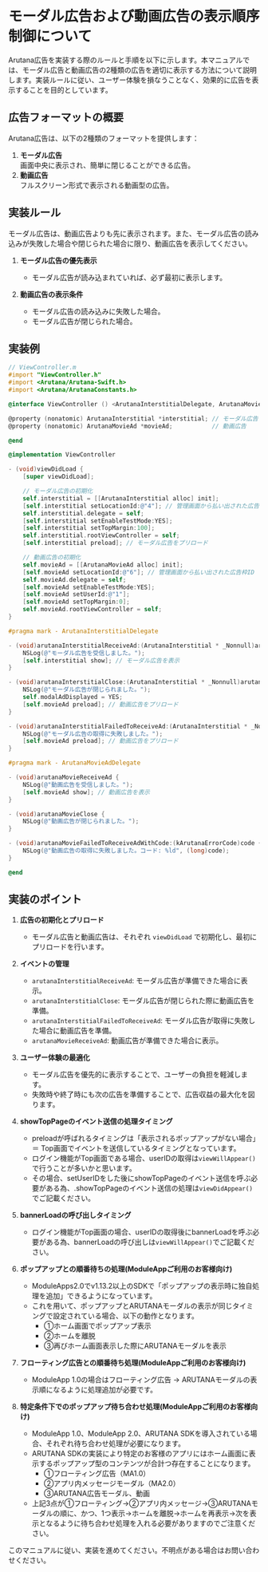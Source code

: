 # モーダル広告および動画広告の表示順序制御について

Arutana広告を実装する際のルールと手順を以下に示します。本マニュアルでは、モーダル広告と動画広告の2種類の広告を適切に表示する方法について説明します。実装ルールに従い、ユーザー体験を損なうことなく、効果的に広告を表示することを目的としています。

## 広告フォーマットの概要

Arutana広告は、以下の2種類のフォーマットを提供します：

1. **モーダル広告**  
   画面中央に表示され、簡単に閉じることができる広告。
2. **動画広告**  
   フルスクリーン形式で表示される動画型の広告。

## 実装ルール

モーダル広告は、動画広告よりも先に表示されます。また、モーダル広告の読み込みが失敗した場合や閉じられた場合に限り、動画広告を表示してください。

1. **モーダル広告の優先表示**  
   - モーダル広告が読み込まれていれば、必ず最初に表示します。

2. **動画広告の表示条件**  
   - モーダル広告の読み込みに失敗した場合。
   - モーダル広告が閉じられた場合。

## 実装例

```objective-c
// ViewController.m
#import "ViewController.h"
#import <Arutana/Arutana-Swift.h>
#import <Arutana/ArutanaConstants.h>

@interface ViewController () <ArutanaInterstitialDelegate, ArutanaMovieAdDelegate>

@property (nonatomic) ArutanaInterstitial *interstitial; // モーダル広告
@property (nonatomic) ArutanaMovieAd *movieAd;           // 動画広告

@end

@implementation ViewController

- (void)viewDidLoad {
    [super viewDidLoad];

    // モーダル広告の初期化
    self.interstitial = [[ArutanaInterstitial alloc] init];
    [self.interstitial setLocationId:@"4"]; // 管理画面から払い出された広告枠ID
    self.interstitial.delegate = self;
    [self.interstitial setEnableTestMode:YES];
    [self.interstitial setTopMargin:100];
    self.interstitial.rootViewController = self;
    [self.interstitial preload]; // モーダル広告をプリロード

    // 動画広告の初期化
    self.movieAd = [[ArutanaMovieAd alloc] init];
    [self.movieAd setLocationId:@"6"]; // 管理画面から払い出された広告枠ID
    self.movieAd.delegate = self;
    [self.movieAd setEnableTestMode:YES];
    [self.movieAd setUserId:@"1"];
    [self.movieAd setTopMargin:0];
    self.movieAd.rootViewController = self;
}

#pragma mark - ArutanaInterstitialDelegate

- (void)arutanaInterstitialReceiveAd:(ArutanaInterstitial * _Nonnull)arutanaInterstitial {
    NSLog(@"モーダル広告を受信しました。");
    [self.interstitial show]; // モーダル広告を表示
}

- (void)arutanaInterstitialClose:(ArutanaInterstitial * _Nonnull)arutanaInterstitial {
    NSLog(@"モーダル広告が閉じられました。");
    self.modalAdDisplayed = YES;
    [self.movieAd preload]; // 動画広告をプリロード
}

- (void)arutanaInterstitialFailedToReceiveAd:(ArutanaInterstitial * _Nonnull)arutanaInterstitial code:(kArutanaErrorCode)code {
    NSLog(@"モーダル広告の取得に失敗しました。");
    [self.movieAd preload]; // 動画広告をプリロード
}

#pragma mark - ArutanaMovieAdDelegate

- (void)arutanaMovieReceiveAd {
    NSLog(@"動画広告を受信しました。");
    [self.movieAd show]; // 動画広告を表示
}

- (void)arutanaMovieClose {
    NSLog(@"動画広告が閉じられました。");
}

- (void)arutanaMovieFailedToReceiveAdWithCode:(kArutanaErrorCode)code {
    NSLog(@"動画広告の取得に失敗しました。コード: %ld", (long)code);
}

@end
```

## 実装のポイント

1. **広告の初期化とプリロード**  
   - モーダル広告と動画広告は、それぞれ `viewDidLoad` で初期化し、最初にプリロードを行います。

2. **イベントの管理**  
   - `arutanaInterstitialReceiveAd`: モーダル広告が準備できた場合に表示。
   - `arutanaInterstitialClose`: モーダル広告が閉じられた際に動画広告を準備。
   - `arutanaInterstitialFailedToReceiveAd`: モーダル広告が取得に失敗した場合に動画広告を準備。
   - `arutanaMovieReceiveAd`: 動画広告が準備できた場合に表示。

3. **ユーザー体験の最適化**  
   - モーダル広告を優先的に表示することで、ユーザーの負担を軽減します。
   - 失敗時や終了時にも次の広告を準備することで、広告収益の最大化を図ります。

4. **showTopPageのイベント送信の処理タイミング**
   - preloadが呼ばれるタイミングは「表示されるポップアップがない場合」＝ Top画面でイベントを送信しているタイミングとなっています。
   - ログイン機能がTop画面である場合、userIDの取得は`viewWillAppear()`で行うことが多いかと思います。
   - その場合、setUserIDをした後にshowTopPageのイベント送信を呼ぶ必要がある為、.showTopPageのイベント送信の処理は`viewDidAppear()`でご記載ください。

5. **bannerLoadの呼び出しタイミング**
   - ログイン機能がTop画面の場合、userIDの取得後にbannerLoadを呼ぶ必要がある為、bannerLoadの呼び出しは`viewWillAppear()`でご記載ください。

6. **ポップアップとの順番待ちの処理(ModuleAppご利用のお客様向け)**
   - ModuleApps2.0でv1.13.2以上のSDKで「ポップアップの表示時に独自処理を追加」できるようになっています。
   - これを用いて、ポップアップとARUTANAモーダルの表示が同じタイミングで設定されている場合、以下の動作となります。
     - ①ホーム画面でポップアップ表示
     - ②ホームを離脱
     - ③再びホーム画面表示した際にARUTANAモーダルを表示

7. **フローティング広告との順番待ち処理(ModuleAppご利用のお客様向け)**
   - ModuleApp 1.0の場合はフローティング広告 → ARUTANAモーダルの表示順になるように処理追加が必要です。

8. **特定条件下でのポップアップ待ち合わせ処理(ModuleAppご利用のお客様向け)**
   - ModuleApp 1.0、ModuleApp 2.0、ARUTANA SDKを導入されている場合、それぞれ待ち合わせ処理が必要になります。
   - ARUTANA SDKの実装により特定のお客様のアプリにはホーム画面に表示するポップアップ型のコンテンツが合計つ存在することになります。
     - ①フローティング広告（MA1.0）
     - ②アプリ内メッセージモーダル（MA2.0）
     - ③ARUTANA広告モーダル、動画
   - 上記3点が①フローティング→②アプリ内メッセージ→③ARUTANAモーダルの順に、かつ、1つ表示→ホームを離脱→ホームを再表示→次を表示となるように待ち合わせ処理を入れる必要がありますのでご注意ください。

このマニュアルに従い、実装を進めてください。不明点がある場合はお問い合わせください。
